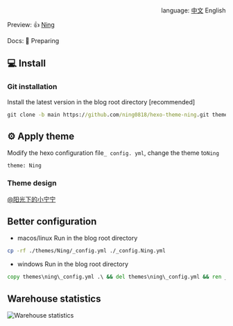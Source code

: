 <div align="right">
  language:
  <a title="English" href="/README.md">中文</a>
  English
</div>

Preview: 👍 [Ning](https://theme.yuanning0818.tk/)

Docs: 📖 Preparing


## 💻 Install

### Git installation

Install the latest version in the blog root directory [recommended]

```cmd
git clone -b main https://github.com/ning0818/hexo-theme-ning.git themes/Ning
```

## ⚙ Apply theme

Modify the hexo configuration file`_ config. yml`, change the theme to` Ning `

```
theme: Ning
```


### Theme design

[@阳光下的小宁宁](https://github.com/ning0818)

## Better configuration

- macos/linux
  Run in the blog root directory

```bash
cp -rf ./themes/Ning/_config.yml ./_config.Ning.yml
```

- windows
  Run in the blog root directory
```cmd
copy themes\ning\_config.yml .\ && del themes\ning\_config.yml && ren _config.yml _config.Ning.yml
```

## Warehouse statistics

![Warehouse statistics](https://repobeats.axiom.co/api/embed/a526202e0b0e8509bbacf42d4dd7efae5d521b98.svg "Repobeats analytics image")
